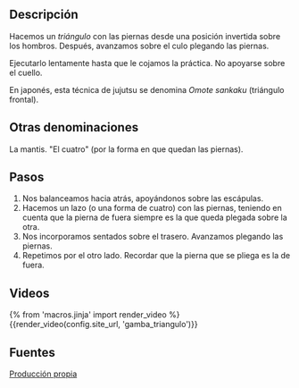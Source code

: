 ## Descripción

Hacemos un *triángulo* con las piernas desde una posición invertida sobre los hombros. Después, avanzamos sobre el culo plegando las piernas.

Ejecutarlo lentamente hasta que le cojamos la práctica. No apoyarse sobre el cuello.

En japonés, esta técnica de jujutsu se denomina *Omote sankaku* (triángulo frontal). 

## Otras denominaciones

La mantis. "El cuatro" (por la forma en que quedan las piernas).

## Pasos

1. Nos balanceamos hacia atrás, apoyándonos sobre las escápulas.
2. Hacemos un lazo (o una forma de cuatro) con las piernas, teniendo en cuenta que la pierna de fuera siempre es la que queda plegada sobre la otra.
3. Nos incorporamos sentados sobre el trasero. Avanzamos plegando las piernas.
4. Repetimos por el otro lado. Recordar que la pierna que se pliega es la de fuera.

## Videos

{% from 'macros.jinja' import render_video %}
{{render_video(config.site_url, 'gamba_triangulo')}}

## Fuentes

[Producción propia]({{config.site_url}})
